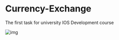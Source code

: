 # Currency-Exchange
The first task for university IOS Development course

![img](https://ibb.co/YXhtqxC)
